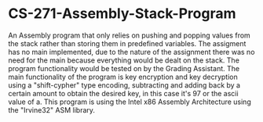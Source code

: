 # CS-271-Assembly-Stack-Program
An Assembly program that only relies on pushing and popping values from the stack rather than storing them in predefined variables. 
The assigment has no main implemented, due to the nature of the assignment there was no need for the main because everything would be dealt
on the stack. The program functionality would be tested on by the Grading Assistant.
The main functionality of the program is key encryption and key decryption using a "shift-cypher" type encoding, subtracting and adding back by a certain amount to
obtain the desired key, in this case it's 97 or the ascii value of a. This program is using the Intel x86 Assembly Architecture using the "Irvine32" ASM library. 

